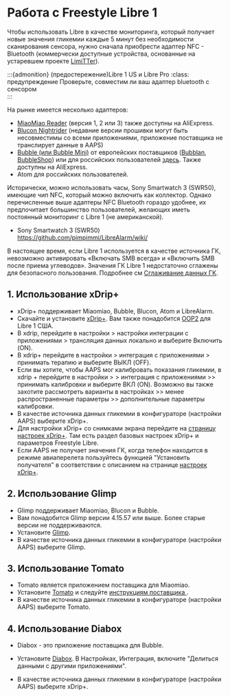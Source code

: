 # Работа с Freestyle Libre 1

Чтобы использовать Libre в качестве мониторинга, который получает новые значения гликемии каждые 5 минут без необходимости сканирования сенсора, нужно сначала приобрести адаптер NFC - Bluetooth (коммерчески доступные устройства, основанные на устаревшем проекте [LimiTTer](https://github.com/JoernL/LimiTTer)).

:::{admonition} (предостережение)Libre 1 US и Libre Pro :class: предупреждение Проверьте, совместим ли ваш адаптер bluetooth с сенсором  
:::

На рынке имеется несколько адаптеров:

-   [MiaoMiao Reader](https://www.miaomiao.cool/) (версия 1, 2 или 3) также доступны на AliExpress.
-   [Blucon Nightrider](https://www.ambrosiasys.com/our-products/blucon/) (недавние версии прошивки могут быть несовместимы со всеми приложениями, приложение поставщика не транслирует данные в AAPS)
-   [Bubble (или Bubble Mini)](https://www.bubblesmartreader.com/) от европейских поставщиков ([Bubblan](https://www.bubblan.org/), [BubbleShop](https://bubbleshop.eu/)) или для российских пользователей [здесь](https://vk.com/saharmonitor/). Также доступны на AliExpress.
-   Atom для российских пользователей.

Исторически, можно использовать часы, Sony Smartwatch 3 (SWR50), имеющие чип NFC, который можно включить как коллектор. Однако перечисленные выше адаптеры NFC Bluetooth гораздо удобнее, их предпочитает большинство пользователей, желающих иметь постоянный мониторинг с Libre 1 (не американской).

-   Sony Smartwatch 3 (SWR50)  <https://github.com/pimpimmi/LibreAlarm/wiki/>

В настоящее время, если Libre 1 используется в качестве источника ГК, невозможно активировать «Включать SMB всегда» и «Включить SMB после приема углеводов». Значения ГК Libre 1 недостаточно сглажены для безопасного пользования. Подробнее см [Сглаживание данных ГК](../Usage/Smoothing-Blood-Glucose-Data-in-xDrip.md).

## 1. Использование xDrip+

-   xDrip+ поддерживает Miaomiao, Bubble, Blucon, Atom и LibreAlarm.
-   Скачайте и установите [xDrip+](https://github.com/NightscoutFoundation/xDrip/releases). Вам также понадобится [OOP2](https://drive.google.com/file/d/1f1VHW2I8w7Xe3kSQqdaY3kihPLs47ILS/view) для Libre 1 США.
-   В xdrip, перейдите в настройки > настройки интеграции с приложениями > трансляция данных локально и выберите Включить (ON).
-   В xdrip+ перейдите в настройки > интеграция с приложениями > принимать терапию и выберите ВЫКЛ (OFF).
-   Если вы хотите, чтобы AAPS мог калибровать показания гликемии, в xdrip + перейдите в настройки > > интеграция с приложениями >> принимать калибровки и выберите ВКЛ (ON). Возможно вы также захотите рассмотреть варианты в настройках >> менее распространенные параметры >> дополнительные параметры калибровки.
-   В качестве источника данных гликемии в конфигураторе (настройки AAPS) выберите xDrip+.
-   Для настройки xDrip+ со снимками экрана перейдите на [страницу настроек xDrip+](../Configuration/xdrip.md). Там есть раздел базовых настроек xDrip+ и параметров Freestyle Libre.
-   Если AAPS не получает значения ГК, когда телефон находится в режиме авиаперелета пользуйтесь функцией "Установить получателя" в соответствии с описанием на странице [настроек xDrip+](../Configuration/xdrip.md).

## 2. Использование Glimp

-   Glimp поддерживает Miaomiao, Blucon и Bubble.
-   Вам понадобится Glimp версии 4.15.57 или выше. Более старые версии не поддерживаются.
-   Установите [Glimp](https://play.google.com/store/apps/details?id=it.ct.glicemia).
-   В качестве источника данных гликемии в конфигураторе (настройки AAPS) выберите Glimp.

## 3. Использование Tomato

- Tomato является приложением поставщика для Miaomiao.
- Установите [Tomato](http://tomato.cool/#download_page) и следуйте [инструкциям поставщика ](http://tomato.cool/how-to-broadcast-data-to-android-aps/tips/).
- В качестве источника данных гликемии в конфигураторе (настройки AAPS) выберите Tomato.

## 4. Использование Diabox

- Diabox - это приложение поставщика для Bubble.
- Установите [Diabox](https://t.me/s/DiaboxApp). В Настройках, Интеграция, включите "Делиться данными с другими приложениями".

- В качестве источника данных гликемии в конфигураторе (настройки AAPS) выберите xDrip+.
